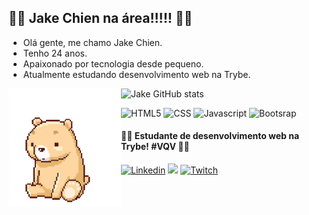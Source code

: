 
<h2> 🚀🚀 Jake Chien na área!!!!! 🚀🚀 </h2>
<div align="justify">
<ul>
  <li>Olá gente, me chamo Jake Chien.</li>
  <li>Tenho 24 anos.</li>
  <li>Apaixonado por tecnologia desde pequeno.</li>
  <li>Atualmente estudando desenvolvimento web na Trybe.</li>
</ul>
  
![Jake GitHub stats](https://github-readme-stats.vercel.app/api?username=jaketheman96&show_icons=true&theme=tokyonight)
<img alt="gif ursinho" src="bc3c3e1641a0cf730b2f3cbe1031fd3b079544cc_hq.gif" height="190px" width="180px" align="left">
</div>
 
![HTML5](https://img.shields.io/badge/HTML5-E34F26?style=for-the-badge&logo=html5&logoColor=white)
![CSS](https://img.shields.io/badge/CSS-239120?&style=for-the-badge&logo=css3&logoColor=white)
![Javascript](https://img.shields.io/badge/JavaScript-323330?style=for-the-badge&logo=javascript&logoColor=F7DF1E)
![Bootsrap](https://img.shields.io/badge/Bootstrap-563D7C?style=for-the-badge&logo=bootstrap&logoColor=white)

#### 🚀🚀 Estudante de desenvolvimento web na Trybe! #VQV 🚀🚀

[![Linkedin](https://img.shields.io/badge/LinkedIn-0077B5?style=for-the-badge&logo=linkedin&logoColor=white)](https://www.linkedin.com/in/jake-chien-70aa0a1b2/)
[![](https://img.shields.io/badge/Instagram-E4405F?style=for-the-badge&logo=instagram&logoColor=white)](https://www.instagram.com/jakechien/)
[![Twitch](https://img.shields.io/badge/Twitch-9146FF?style=for-the-badge&logo=twitch&logoColor=white)](https://www.twitch.tv/jakechienn)
